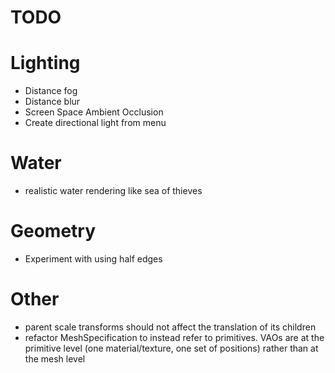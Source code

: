 # TODO

# Lighting
* Distance fog
* Distance blur
* Screen Space Ambient Occlusion
* Create directional light from menu

# Water
* realistic water rendering like sea of thieves

# Geometry
* Experiment with using half edges

# Other
* parent scale transforms should not affect the translation of its children
* refactor MeshSpecification to instead refer to primitives. VAOs are at the primitive level (one material/texture, one set of positions) rather than at the mesh level